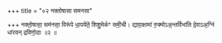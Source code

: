 +++
title = "०२ नक्तोषासा समनसा"

+++
नक्तो॒षासा॒ सम॑नसा॒ विरू॑पे धा॒पये॑ते॒ शिशु॒मेकं॑ꣳ समी॒ची। द्यावा॒क्षामा॑ रु॒क्मोऽअ॒न्तर्विभा॑ति दे॒वाऽअ॒ग्निं धा॑रयन् द्रविणो॒दाः ॥२ ॥